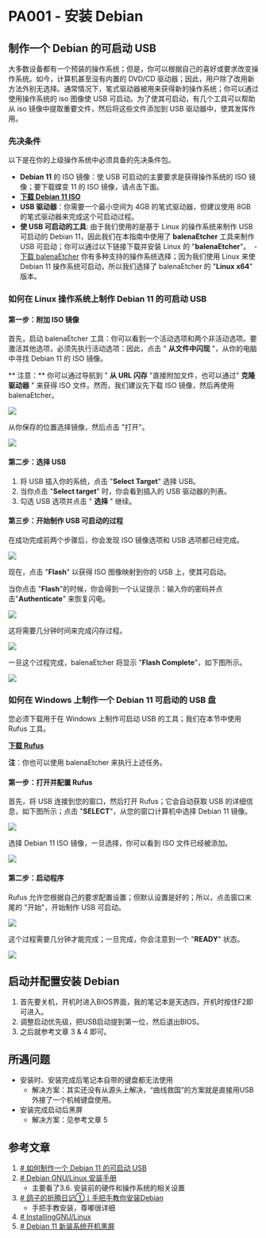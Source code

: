 # PA001 - 安装 Debian

## 制作一个 Debian 的可启动 USB

大多数设备都有一个预装的操作系统；但是，你可以根据自己的喜好或要求改变操作系统。如今，计算机甚至没有内置的 DVD/CD 驱动器；因此，用户除了改用新方法外别无选择。通常情况下，笔式驱动器被用来获得新的操作系统；你可以通过使用操作系统的 iso 图像使 USB 可启动。为了使其可启动，有几个工具可以帮助从 iso 镜像中提取重要文件，然后将这些文件添加到 USB 驱动器中，使其发挥作用。
### 先决条件

以下是在你的上级操作系统中必须具备的先决条件包。

- **Debian 11** 的 ISO 镜像：使 USB 可启动的主要要求是获得操作系统的 ISO 镜像；要下载蝶变 11 的 ISO 镜像，请点击下面。
- [**下载 Debian 11 ISO**](https://link.juejin.cn/?target=https%3A%2F%2Fwww.debian.org%2Fdevel%2Fdebian-installer%2F "https://www.debian.org/devel/debian-installer/")
- **USB 驱动器**：你需要一个最小空间为 4GB 的笔式驱动器，但建议使用 8GB 的笔式驱动器来完成这个可启动过程。
- **使 USB 可启动的工具**: 由于我们使用的是基于 Linux 的操作系统来制作 USB 可启动的 Debian 11，因此我们在本指南中使用了 **balenaEtcher** 工具来制作 USB 可启动；你可以通过以下链接下载并安装 Linux 的 "**balenaEtcher**"。
 - [下载 balenaEtcher](https://link.juejin.cn/?target=https%3A%2F%2Fwww.balena.io%2Fetcher%2F "https://www.balena.io/etcher/") 你有多种支持的操作系统选择；因为我们使用 Linux 来使 Debian 11 操作系统可启动，所以我们选择了 balenaEtcher 的 "**Linux x64**" 版本。

### 如何在 Linux 操作系统上制作 Debian 11 的可启动 USB
#### 第一步：附加 ISO 镜像

首先，启动 balenaEtcher 工具：你可以看到一个活动选项和两个非活动选项。要激活其他选项，必须先执行活动选项：因此，点击 " **从文件中闪现** "，从你的电脑中寻找 Debian 11 的 ISO 镜像。

** 注意：** 你可以通过导航到 " **从 URL 闪存** "直接附加文件，也可以通过" **克隆驱动器** " 来获得 ISO 文件。然而，我们建议先下载 ISO 镜像，然后再使用 balenaEtcher。

![](https://1ees0n.oss-cn-qingdao.aliyuncs.com/Computer-organization/202402160041201.jpg)

从你保存的位置选择镜像，然后点击 "打开"。

![](https://1ees0n.oss-cn-qingdao.aliyuncs.com/Computer-organization/202402160042043.jpg)

#### 第二步：选择 USB

1. 将 USB 插入你的系统，点击 "**Select Target**" 选择 USB。
2. 当你点击 "**Select target**" 时，你会看到插入的 USB 驱动器的列表。
3. 勾选 USB 选项并点击 " **选择** " 继续。
#### 第三步：开始制作 USB 可启动的过程

在成功完成前两个步骤后，你会发现 ISO 镜像选项和 USB 选项都已经完成。

![](https://1ees0n.oss-cn-qingdao.aliyuncs.com/Computer-organization/202402160044409.webp)

现在，点击 "**Flash**" 以获得 ISO 图像映射到你的 USB 上，使其可启动。

当你点击 "**Flash**"的时候，你会得到一个认证提示：输入你的密码并点击"**Authenticate**" 来恢复闪电。

![](https://1ees0n.oss-cn-qingdao.aliyuncs.com/Computer-organization/202402160045396.webp)

这将需要几分钟时间来完成闪存过程。

![](https://1ees0n.oss-cn-qingdao.aliyuncs.com/Computer-organization/202402160045555.webp)

一旦这个过程完成，balenaEtcher 将显示 "**Flash Complete**"，如下图所示。

![](https://1ees0n.oss-cn-qingdao.aliyuncs.com/Computer-organization/202402160046321.webp)

### 如何在 Windows 上制作一个 Debian 11 可启动的 USB 盘

您必须下载用于在 Windows 上制作可启动 USB 的工具；我们在本节中使用 Rufus 工具。

**[下载 Rufus](https://link.juejin.cn/?target=https%3A%2F%2Frufus.ie%2Fen%2F "https://rufus.ie/en/")**

**注**：你也可以使用 balenaEtcher 来执行上述任务。

#### 第一步：打开并配置 Rufus

首先，将 USB 连接到您的窗口，然后打开 Rufus；它会自动获取 USB 的详细信息，如下图所示；点击 "**SELECT**"，从您的窗口计算机中选择 Debian 11 镜像。

![](https://1ees0n.oss-cn-qingdao.aliyuncs.com/Computer-organization/202402160047445.webp)

选择 Debian 11 ISO 镜像，一旦选择，你可以看到 ISO 文件已经被添加。

![](https://1ees0n.oss-cn-qingdao.aliyuncs.com/Computer-organization/202402160047871.webp)

#### 第二步：启动程序

Rufus 允许您根据自己的要求配置设置；但默认设置是好的；所以，点击窗口末尾的 "开始"，开始制作 USB 可启动。

![](https://1ees0n.oss-cn-qingdao.aliyuncs.com/Computer-organization/202402160047533.webp)

这个过程需要几分钟才能完成；一旦完成，你会注意到一个 "**READY**" 状态。

![](https://1ees0n.oss-cn-qingdao.aliyuncs.com/Computer-organization/202402160047377.webp)
## 启动并配置安装 Debian

1. 首先要关机，开机时进入BIOS界面，我的笔记本是天选四，开机时按住F2即可进入。
2. 调整启动优先级，把USB启动提到第一位，然后退出BIOS。
3. 之后就参考文章 3 & 4 即可。

## 所遇问题

- 安装时、安装完成后笔记本自带的键盘都无法使用
	- 解决方案：其实还没有从源头上解决，“曲线救国”的方案就是直接用USB外接了一个机械键盘使用。
- 安装完成启动后黑屏
	- 解决方案：见参考文章 5
## 参考文章

1. [# 如何制作一个 Debian 11 的可启动 USB](https://juejin.cn/post/7124175803922792455)
2. [# Debian GNU/Linux 安装手册](https://www.debian.org/releases/stable/i386/index.zh-cn.html)
	- 主要看了3.6. 安装前的硬件和操作系统的相关设置
3. [# 鸽子的折腾日记①丨手把手教你安装Debian](https://www.jianshu.com/p/898ef5ad5bbe)
	- 手把手教安装，尊嘟很详细
4. [# InstallingGNU/Linux](https://nju-projectn.github.io/ics-pa-gitbook/ics2020/0.1.html)
5. [# Debian 11 新装系统开机黑屏](https://xja.github.io/black-screen-on-debian-11-new-installation/)